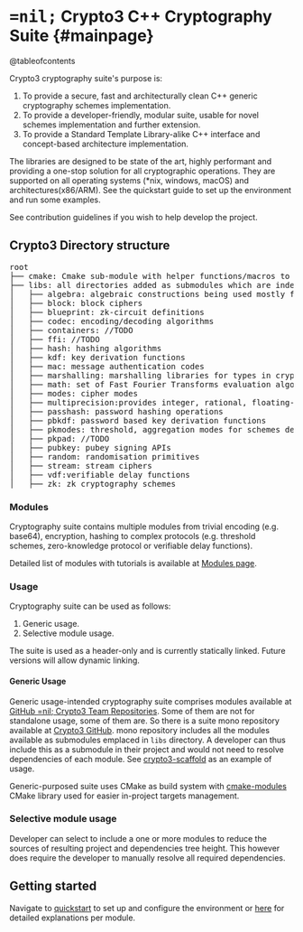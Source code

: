 # <span style='font-family: monospace'>=nil;</span> Crypto3 C++ Cryptography Suite {#mainpage}

@tableofcontents

Crypto3 cryptography suite's purpose is:
1. To provide a secure, fast and architecturally clean C++ generic cryptography schemes implementation.
2. To provide a developer-friendly, modular suite, usable for novel schemes implementation and further
 extension.
3. To provide a Standard Template Library-alike C++ interface and concept-based architecture implementation.

The libraries are designed to be state of the art, highly performant and providing a one-stop solution for 
all cryptographic operations. They are supported on all operating systems (*nix, windows, macOS) 
and architectures(x86/ARM). See the quickstart guide to set up the environment and run some examples.

See contribution guidelines if you wish to help develop the project.


## Crypto3 Directory structure
<pre>
root
├── cmake: Cmake sub-module with helper functions/macros to build crypto3 library mono-repository
├── libs: all directories added as submodules which are independent projects.
│   ├── algebra: algebraic constructions being used mostly for public-key schemes
│   ├── block: block ciphers
│   ├── blueprint: zk-circuit definitions 
│   ├── codec: encoding/decoding algorithms
│   ├── containers: //TODO
│   ├── ffi: //TODO
│   ├── hash: hashing algorithms
│   ├── kdf: key derivation functions 
│   ├── mac: message authentication codes
│   ├── marshalling: marshalling libraries for types in crypto3 library
│   ├── math: set of Fast Fourier Transforms evaluation algorithms and Polynomial Arithmetics
│   ├── modes: cipher modes
│   ├── multiprecision:provides integer, rational, floating-point, complex and interval number types. 
│   ├── passhash: password hashing operations 
│   ├── pbkdf: password based key derivation functions
│   ├── pkmodes: threshold, aggregation modes for schemes defined within pubkey library
│   ├── pkpad: //TODO
│   ├── pubkey: pubey signing APIs
│   ├── random: randomisation primitives 
│   ├── stream: stream ciphers
│   ├── vdf:verifiable delay functions 
│   ├── zk: zk cryptography schemes
</pre>


### Modules 
Cryptography suite contains multiple modules from trivial encoding (e.g. base64), encryption, hashing 
to complex protocols (e.g. threshold schemes, zero-knowledge protocol or verifiable delay functions).

Detailed list of modules with tutorials is available at [Modules page](modules.html).

### Usage

Cryptography suite can be used as follows:

1. Generic usage.
2. Selective module usage.

The suite is used as a header-only and is currently statically linked. Future versions will allow dynamic linking. 

#### Generic Usage
Generic usage-intended cryptography suite comprises modules available at [GitHub =nil; Crypto3 Team Repositories](https://github.com/orgs/NilFoundation/teams/nil-crypto3/repositories). 
Some of them are not for standalone usage, some of them are. So there is a suite mono repository available at
 [Crypto3 GitHub](https://github.com/nilfoundation/crypto3.git). mono repository includes all the modules
available as submodules emplaced in `libs` directory. A developer can thus include this as a submodule in their 
project and would not need to resolve dependencies of each module. See [crypto3-scaffold](https://github.com/NilFoundation/crypto3-scaffold) as an example of usage. 

Generic-purposed suite uses CMake as build system with
[cmake-modules](https://github.com/BoostCMake/cmake-modules.git) CMake library used for easier
in-project targets management.
  
### Selective module usage

Developer can select to include a one or more modules to reduce the sources of resulting project and dependencies tree height. This however
does require the developer to manually resolve all required dependencies.


## Getting started

Navigate to [quickstart]() to set up and configure the environment or [here](modules.html) for detailed explanations per module. 